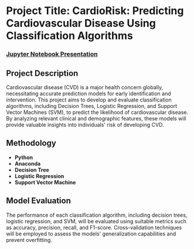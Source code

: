 
<h1>Project Title: CardioRisk: Predicting Cardiovascular Disease Using Classification Algorithms</h1>

### [Jupyter Notebook Presentation](https://youtu.be/7eJexJVCqJo)

<h2>Project Description</h2>
Cardiovascular disease (CVD) is a major health concern globally, necessitating accurate prediction models for early identification and intervention. This project aims to develop and evaluate classification algorithms, including Decision Trees, Logistic Regression, and Support Vector Machines (SVM), to predict the likelihood of cardiovascular disease. By analyzing relevant clinical and demographic features, these models will provide valuable insights into individuals' risk of developing CVD.
<br />


<h2>Methodology</h2>

- <b>Python</b> 
- <b>Anaconda</b>
- <b>Decision Tree</b> 
- <b>Logistic Regression</b>
- <b>Support Vector Machine</b> 



<h2>Model Evaluation</h2>

<p>The performance of each classification algorithm, including decision trees, logistic regression, and SVM, will be evaluated using suitable metrics such as accuracy, precision, recall, and F1-score. Cross-validation techniques will be employed to assess the models' generalization capabilities and prevent overfitting.</p>

